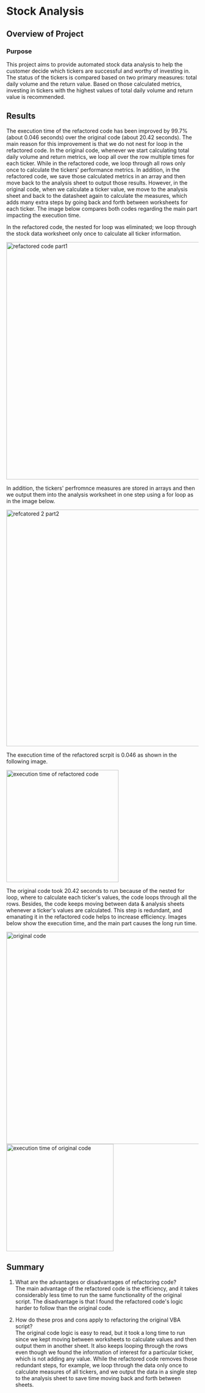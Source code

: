 # Stock Analysis

## Overview of Project

### Purpose
This project aims to provide automated stock data analysis to help the customer decide which tickers are successful and worthy of investing in. The status of the tickers is compared based on two primary measures: total daily volume and the return value. Based on those calculated metrics, investing in tickers with the highest values of total daily volume and return value is recommended. 

## Results
The execution time of the refactored code has been improved by 99.7% (about 0.046 seconds) over the original code (about 20.42 seconds). The main reason for this improvement is that we do not nest for loop in the refactored code. In the original code, whenever we start calculating total daily volume and return metrics, we loop all over the row multiple times for each ticker. While in the refactored code, we loop through all rows only once to calculate the tickers' performance metrics. In addition, in the refactored code, we save those calculated metrics in an array and then move back to the analysis sheet to output those results. However, in the original code, when we calculate a ticker value, we move to the analysis sheet and back to the datasheet again to calculate the measures, which adds many extra steps by going back and forth between worksheets for each ticker. The image below compares both codes regarding the main part impacting the execution time. 

In the refactored code, the nested for loop was eliminated; we loop through the stock data worksheet only once to calculate all ticker information.

<img width="622" alt="refactored code part1" src="https://user-images.githubusercontent.com/48078471/190880479-296f3d34-94fb-4032-92ef-6b90e6f9cf32.png">

In addition, the tickers' perfromnce measures are stored in arrays and then we output them into the analysis worksheet in one step using a for loop as in the image below. 

<img width="620" alt="refcatored 2 part2" src="https://user-images.githubusercontent.com/48078471/190880573-a36bd382-a64d-4b8d-9c50-8bbfb64bb896.png">

The execution time of the refactored scrpit is 0.046 as shown in the following image. 

<img width="294" alt="execution time of refactored code" src="https://user-images.githubusercontent.com/48078471/190880583-2ec75324-6906-4119-882a-d912098f9ad7.png">

The original code took 20.42 seconds to run because of the nested for loop, where to calculate each ticker's values, the code loops through all the rows. Besides, the code keeps moving between data & analysis sheets whenever a ticker's values are calculated. This step is redundant, and emanating it in the refactored code helps to increase efficiency. Images below show the execution time, and the main part causes the long run time. 

<img width="556" alt="original code" src="https://user-images.githubusercontent.com/48078471/190880644-85ad88cf-9f53-436c-8a2e-193e8b0db74c.png">

<img width="281" alt="execution time of original code" src="https://user-images.githubusercontent.com/48078471/190880645-d91e5edd-e202-44d0-964b-16f543edff56.png">


## Summary

1. What are the advantages or disadvantages of refactoring code?\
The main advantage of the refactored code is the efficiency, and it takes considerably less time to run the same functionality of the original script. The disadvantage is that I found the refactored code's logic harder to follow than the original code. 

2. How do these pros and cons apply to refactoring the original VBA script?\
The original code logic is easy to read, but it took a long time to run since we kept moving between worksheets to calculate values and then output them in another sheet. It also keeps looping through the rows even though we found the information of interest for a particular ticker, which is not adding any value. While the refactored code removes those redundant steps, for example, we loop through the data only once to calculate measures of all tickers, and we output the data in a single step to the analysis sheet to save time moving back and forth between sheets. 
